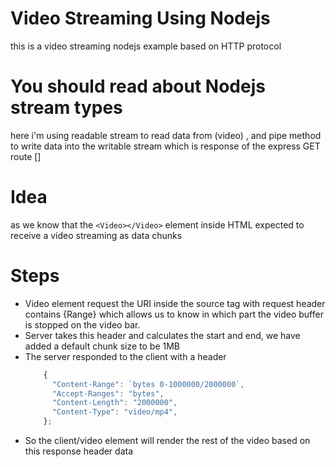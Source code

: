 # Video Streaming Using Nodejs
this is a video streaming nodejs example based on HTTP protocol

# You should read about Nodejs stream types
  here i'm using readable stream to read data from (video) , and pipe method to write data into the writable stream which is response of the express GET route
  []
# Idea
as we know that the `<Video></Video>` element inside HTML expected to receive a video streaming as data chunks 

# Steps
- Video element request the URI inside the source tag with request header contains {Range} which allows us to know in which part the video buffer is stopped on the video bar.
- Server takes this header and calculates the start and end, we have added a default chunk size to be 1MB
- The server responded to the client with a header 
  ```javascript 
      {
        "Content-Range": `bytes 0-1000000/2000000`,
        "Accept-Ranges": "bytes",
        "Content-Length": "2000000",
        "Content-Type": "video/mp4",
      };
    ```
- So the client/video element will render the rest of the video based on this response header data